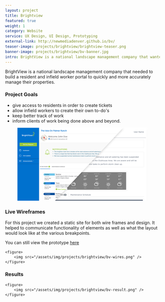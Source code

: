 ```yaml
---
layout: project
title: Brightview
featured: true
weight: 1
category: Website
service: UX Design, UI Design, Prototyping
external-link: http://newmediadenver.github.io/bv/
teaser-image: projects/brightview/brightview-teaser.png
banner-image: projects/brightview/bv-banner.jpg
intro: BrightView is a national landscape management company that wanted to incorporate a ticket system into their product offerings. I designed and built a complete interactive prototype incorporating wire-frames, user flows and interactions.
---
```


<div class="row">
  <p>BrightView is a national landscape management company that needed to build a resident and infield worker portal to quickly and more accurately manage their properties.</p>
</div>

<div class="row">
  <h3>Project Goals</h3>
  <ul>
    <li>give access to residents in order to create tickets</li>
    <li>allow infield workers to create their own to-do's</li>
    <li>keep better track of work</li>
    <li>inform clients of work being done above and beyond.</li>
  </ul>
  <figure>
    <img src="/assets/img/projects/brightview/bv-comp-wire.png" />
  </figure>
</div>

<div class="row">
  <h3>Live Wireframes</h3>
  <p>For this project we created a static site for both wire frames and design. It helped to communicate functionality of elements as well as what the layout would look like at the various breakpoints.</p>
  <p>You can still view the prototype <a class="hover-up" href="http://newmediadenver.github.io/bv">here</a></p>

	<figure>
		<img src="/assets/img/projects/brightview/bv-wires.png" />
	</figure>
</div>

<div class="row">
	<h3>Results</h3>

	<figure>
		<img src="/assets/img/projects/brightview/bv-result.png" />
	</figure>
</div>

